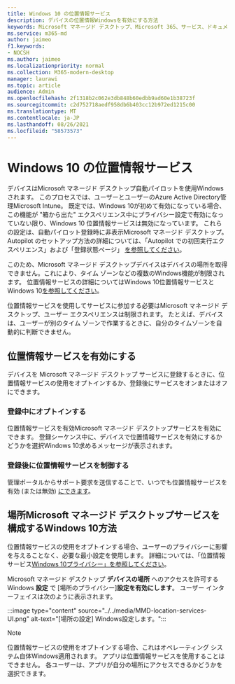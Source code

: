 ```yaml
---
title: Windows 10 の位置情報サービス
description: デバイスの位置情報Windowsを有効にする方法
keywords: Microsoft マネージド デスクトップ、Microsoft 365、サービス、ドキュメント
ms.service: m365-md
author: jaimeo
f1.keywords:
- NOCSH
ms.author: jaimeo
ms.localizationpriority: normal
ms.collection: M365-modern-desktop
manager: laurawi
ms.topic: article
audience: Admin
ms.openlocfilehash: 2f1318b2c062e3db848b60edbb9ad60e1b38723f
ms.sourcegitcommit: c2d752718aedf958db6b403cc12b972ed1215c00
ms.translationtype: MT
ms.contentlocale: ja-JP
ms.lasthandoff: 08/26/2021
ms.locfileid: "58573573"
---
```

# <a name="windows-10-location-service"></a>Windows 10 の位置情報サービス

デバイスはMicrosoft マネージド デスクトップ自動パイロットを使用Windowsされます。 このプロセスでは、ユーザーとユーザーのAzure Active Directory管理Microsoft Intune。 既定では、Windows 10が初めて有効になっている場合、この機能が "箱から出た" エクスペリエンス中にプライバシー設定で有効になっていない限り、Windows 10 位置情報サービスは無効になっています。 これらの設定は、自動パイロット登録時に非表示Microsoft マネージド デスクトップ。 Autopilot のセットアップ方法の詳細については、「Autopilot での初回実行エクスペリエンス」および「登録状態ページ」 [を参照してください](esp-first-run.md)。

このため、Microsoft マネージド デスクトップデバイスはデバイスの場所を取得できません。これにより、タイム ゾーンなどの複数のWindows機能が制限されます。 位置情報サービスの詳細についてはWindows 10位置情報サービスとWindows 10[を参照してください](https://support.microsoft.com/windows/windows-10-location-service-and-privacy-3a8eee0a-5b0b-dc07-eede-2a5ca1c49088)。

位置情報サービスを使用してサービスに参加する必要はMicrosoft マネージド デスクトップ、ユーザー エクスペリエンスは制限されます。 たとえば、デバイスは、ユーザーが別のタイム ゾーンで作業するときに、自分のタイムゾーンを自動的に判断できません。

## <a name="enable-the-location-service"></a>位置情報サービスを有効にする

デバイスを Microsoft マネージド デスクトップ サービスに登録するときに、位置情報サービスの使用をオプトインするか、登録後にサービスをオンまたはオフにできます。

### <a name="opt-in-during-enrollment"></a>登録中にオプトインする

位置情報サービスを有効Microsoft マネージド デスクトップサービスを有効にできます。 登録シーケンス中に、デバイスで位置情報サービスを有効にするかどうかを選択Windows 10求めるメッセージが表示されます。

### <a name="control-the-location-service-after-enrollment"></a>登録後に位置情報サービスを制御する

管理ポータルからサポート要求を送信することで、いつでも位置情報サービスを有効 (または無効) [](../working-with-managed-desktop/admin-support.md) [にできます](access-admin-portal.md)。

## <a name="how-microsoft-managed-desktop-configures-the-windows-10-location-service"></a>場所Microsoft マネージド デスクトップサービスを構成するWindows 10方法

位置情報サービスの使用をオプトインする場合、ユーザーのプライバシーに影響を与えることなく、必要な最小設定を使用します。 詳細については、「位置情報サービス[Windows 10プライバシー」を参照してください](https://support.microsoft.com/windows/windows-10-location-service-and-privacy-3a8eee0a-5b0b-dc07-eede-2a5ca1c49088)。

Microsoft マネージド デスクトップ **デバイスの場所** へのアクセスを許可するWindows **設定** で [場所のプライバシー]**設定を有効にします**。 ユーザー インターフェイスは次のように表示されます。

 :::image type="content" source="../../media/MMD-location-services-UI.png" alt-text="[場所の設定] Windows設定します。":::

> [!NOTE]
> 位置情報サービスの使用をオプトインする場合、これはオペレーティング システム自体Windows適用されます。 アプリは位置情報サービスを使用することはできません。 各ユーザーは、アプリが自分の場所にアクセスできるかどうかを選択できます。